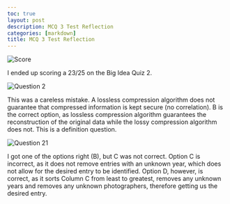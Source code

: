 ```yaml
---
toc: true
layout: post
description: MCQ 3 Test Reflection
categories: [markdown]
title: MCQ 3 Test Reflection
---
```


![]({{site.baseurl}}/images/BigIdeaScore.png "Score")

I ended up scoring a 23/25 on the Big Idea Quiz 2.


![]({{site.baseurl}}/images/Q2Wrong.png "Question 2")

This was a careless mistake. A lossless compression algorithm does not guarantee that compressed information is kept secure (no correlation). B is the correct option, as lossless compression algorithm guarantees the reconstruction of the original data while the lossy compression algorithm does not. This is a definition question.


![]({{site.baseurl}}/images/Q21Wrong.png "Question 21")

I got one of the options right (B), but C was not correct. Option C is incorrect, as it does not remove entries with an unknown year, which does not allow for the desired entry to be identified. Option D, however, is correct, as it sorts Column C from least to greatest, removes any unknown years and removes any unknown photographers, therefore getting us the desired entry.

